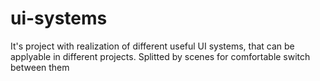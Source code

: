 # ui-systems
It's project with realization of different useful UI systems, that can be applyable in different projects. Splitted by scenes for comfortable switch between them 
